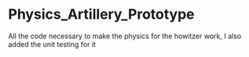 # Physics_Artillery_Prototype
All the code necessary to make the physics for the howitzer work, I also added the unit testing for it
